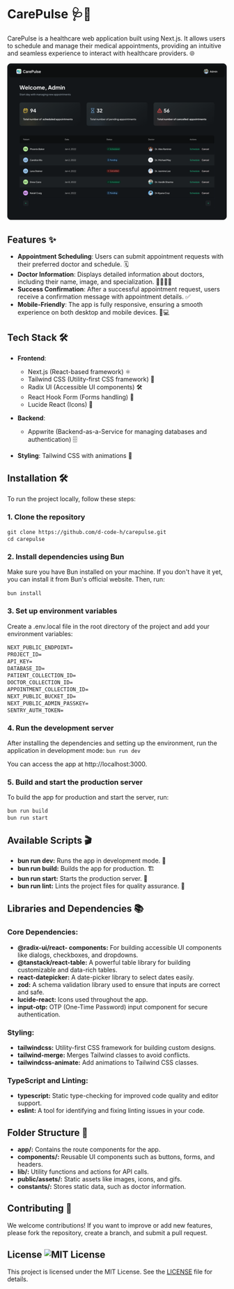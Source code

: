# CarePulse 🩺💉

CarePulse is a healthcare web application built using Next.js. It allows users to schedule and manage their medical appointments, providing an intuitive and seamless experience to interact with healthcare providers. 🌐

![Carepulse](./public/assets/carepulse.png)

## Features ✨

- **Appointment Scheduling**: Users can submit appointment requests with their preferred doctor and schedule. 🗓️
- **Doctor Information**: Displays detailed information about doctors, including their name, image, and specialization. 👩‍⚕️👨‍⚕️
- **Success Confirmation**: After a successful appointment request, users receive a confirmation message with appointment details. ✅
- **Mobile-Friendly**: The app is fully responsive, ensuring a smooth experience on both desktop and mobile devices. 📱💻

## Tech Stack 🛠️

- **Frontend**:

  - Next.js (React-based framework) ⚛️
  - Tailwind CSS (Utility-first CSS framework) 🎨
  - Radix UI (Accessible UI components) 🛠️
  - React Hook Form (Forms handling) 📝
  - Lucide React (Icons) 🔲

- **Backend**:

  - Appwrite (Backend-as-a-Service for managing databases and authentication) 🗄️

<!-- - **State Management**: React state management 📊 -->

- **Styling**: Tailwind CSS with animations 💫

## Installation 🛠️

To run the project locally, follow these steps:

### 1. Clone the repository

```
git clone https://github.com/d-code-h/carepulse.git
cd carepulse
```

### 2. Install dependencies using Bun

Make sure you have Bun installed on your machine. If you don't have it yet, you can install it from Bun's official website. Then, run:

`bun install`

### 3. Set up environment variables

Create a .env.local file in the root directory of the project and add your environment variables:

```
NEXT_PUBLIC_ENDPOINT=
PROJECT_ID=
API_KEY=
DATABASE_ID=
PATIENT_COLLECTION_ID=
DOCTOR_COLLECTION_ID=
APPOINTMENT_COLLECTION_ID=
NEXT_PUBLIC_BUCKET_ID=
NEXT_PUBLIC_ADMIN_PASSKEY=
SENTRY_AUTH_TOKEN=
```

### 4. Run the development server

After installing the dependencies and setting up the environment, run the application in development mode:
`bun run dev`

You can access the app at http://localhost:3000.

### 5. Build and start the production server

To build the app for production and start the server, run:

```
bun run build
bun run start
```

## Available Scripts 🎬

- **bun run dev:** Runs the app in development mode. 🌱
- **bun run build:** Builds the app for production. 🏗️
- **bun run start:** Starts the production server. 🚀
- **bun run lint:** Lints the project files for quality assurance. 🧐

## Libraries and Dependencies 📚

### Core Dependencies:

- **@radix-ui/react- components:** For building accessible UI components like dialogs, checkboxes, and dropdowns.
- **@tanstack/react-table:** A powerful table library for building customizable and data-rich tables.
- **react-datepicker:** A date-picker library to select dates easily.
- **zod:** A schema validation library used to ensure that inputs are correct and safe.
- **lucide-react:** Icons used throughout the app.
- **input-otp:** OTP (One-Time Password) input component for secure authentication.

### Styling:

- **tailwindcss:** Utility-first CSS framework for building custom designs.
- **tailwind-merge:** Merges Tailwind classes to avoid conflicts.
- **tailwindcss-animate:** Add animations to Tailwind CSS classes.

### TypeScript and Linting:

- **typescript:** Static type-checking for improved code quality and editor support.
- **eslint:** A tool for identifying and fixing linting issues in your code.

## Folder Structure 📂

- **app/:** Contains the route components for the app.
- **components/:** Reusable UI components such as buttons, forms, and headers.
- **lib/:** Utility functions and actions for API calls.
- **public/assets/:** Static assets like images, icons, and gifs.
- **constants/:** Stores static data, such as doctor information.

## Contributing 🤝

We welcome contributions! If you want to improve or add new features, please fork the repository, create a branch, and submit a pull request.

## License ![MIT License](https://img.shields.io/badge/license-MIT-blue.svg)

This project is licensed under the MIT License. See the [LICENSE](./LICENSE) file for details.
